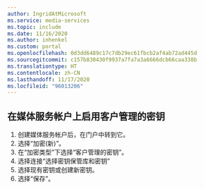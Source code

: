```yaml
---
author: IngridAtMicrosoft
ms.service: media-services
ms.topic: include
ms.date: 11/16/2020
ms.author: inhenkel
ms.custom: portal
ms.openlocfilehash: 0d3dd6489c17c7db29ec61fbcb2af4ab72ad445d
ms.sourcegitcommit: c157b830430f9937a7fa7a3a6666dcb66caa338b
ms.translationtype: HT
ms.contentlocale: zh-CN
ms.lasthandoff: 11/17/2020
ms.locfileid: "96013206"
---
```

<!--Enable customer managed keys on a Media Services account-->

## <a name="enable-customer-managed-keys-on-a-media-services-account"></a>在媒体服务帐户上启用客户管理的密钥

1. 创建媒体服务帐户后，在门户中转到它。
1. 选择“加密(新)”。
1. 在“加密类型”下选择“客户管理的密钥”。
1. 选择连接“选择密钥保管库和密钥”
1. 选择现有密钥或创建新密钥。
1. 选择“保存”。
